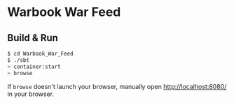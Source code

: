 # Warbook War Feed #

## Build & Run ##

```sh
$ cd Warbook_War_Feed
$ ./sbt
> container:start
> browse
```

If `browse` doesn't launch your browser, manually open [http://localhost:8080/](http://localhost:8080/) in your browser.
